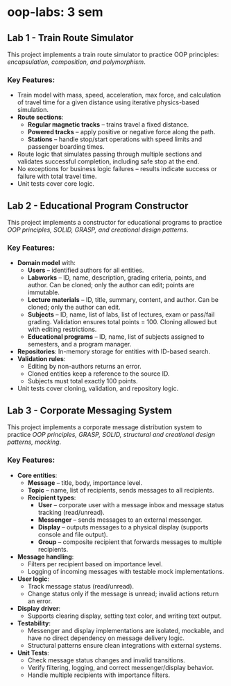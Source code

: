 # oop-labs: 3 sem

## Lab 1 - Train Route Simulator

This project implements a train route simulator to practice OOP principles: *encapsulation, composition, and polymorphism*.

### Key Features:
- Train model with mass, speed, acceleration, max force, and calculation of travel time for a given distance using iterative physics-based simulation.
- **Route sections**:
    - **Regular magnetic tracks** – trains travel a fixed distance.
    - **Powered tracks** – apply positive or negative force along the path.
    - **Stations** – handle stop/start operations with speed limits and passenger boarding times.
- Route logic that simulates passing through multiple sections and validates successful completion, including safe stop at the end.
- No exceptions for business logic failures – results indicate success or failure with total travel time.
- Unit tests cover core logic.

## Lab 2 - Educational Program Constructor

This project implements a constructor for educational programs to practice *OOP principles, SOLID, GRASP, and creational design patterns*.

### Key Features:
- **Domain model** with:
  - **Users** – identified authors for all entities.
  - **Labworks** – ID, name, description, grading criteria, points, and author. Can be cloned; only the author can edit; points are immutable.
  - **Lecture materials** – ID, title, summary, content, and author. Can be cloned; only the author can edit.
  - **Subjects** – ID, name, list of labs, list of lectures, exam or pass/fail grading. Validation ensures total points = 100. Cloning allowed but with editing restrictions.
  - **Educational programs** – ID, name, list of subjects assigned to semesters, and a program manager.
- **Repositories**: In-memory storage for entities with ID-based search.
- **Validation rules**:
  - Editing by non-authors returns an error.
  - Cloned entities keep a reference to the source ID.
  - Subjects must total exactly 100 points.
- Unit tests cover cloning, validation, and repository logic.

## Lab 3 - Corporate Messaging System

This project implements a corporate message distribution system to practice *OOP principles, GRASP, SOLID, structural and creational design patterns, mocking*.

### Key Features:
- **Core entities**:
  - **Message** – title, body, importance level.
  - **Topic** – name, list of recipients, sends messages to all recipients.
  - **Recipient types**:
    - **User** – corporate user with a message inbox and message status tracking (read/unread).
    - **Messenger** – sends messages to an external messenger.
    - **Display** – outputs messages to a physical display (supports console and file output).
    - **Group** – composite recipient that forwards messages to multiple recipients.
- **Message handling**:
  - Filters per recipient based on importance level.
  - Logging of incoming messages with testable mock implementations.
- **User logic**:
  - Track message status (read/unread).
  - Change status only if the message is unread; invalid actions return an error.
- **Display driver**:
  - Supports clearing display, setting text color, and writing text output.
- **Testability**:
  - Messenger and display implementations are isolated, mockable, and have no direct dependency on message delivery logic.
  - Structural patterns ensure clean integrations with external systems.
- **Unit Tests**:
  - Check message status changes and invalid transitions.
  - Verify filtering, logging, and correct messenger/display behavior.
  - Handle multiple recipients with importance filters.
